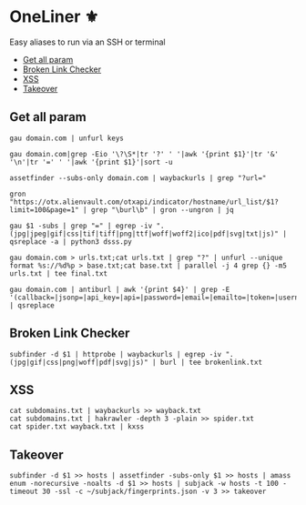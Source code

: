 # OneLiner :fleur_de_lis:

Easy aliases to run via an SSH or terminal

- [Get all param](https://github.com/mYnk0x/OneLiner#get-all-param)
- [Broken Link Checker](https://github.com/mYnk0x/OneLiner#broken-link-checker)
- [XSS](https://github.com/mYnk0x/OneLiner#xss)
- [Takeover](https://github.com/mYnk0x/OneLiner#takeover)

## Get all param
```
gau domain.com | unfurl keys
```
```
gau domain.com|grep -Eio '\?\S*|tr '?' ' '|awk '{print $1}'|tr '&' '\n'|tr '=' ' '|awk '{print $1}'|sort -u
```
```
assetfinder --subs-only domain.com | waybackurls | grep "?url="
```
```
gron "https://otx.alienvault.com/otxapi/indicator/hostname/url_list/$1?limit=100&page=1" | grep "\burl\b" | gron --ungron | jq
```
```
gau $1 -subs | grep "=" | egrep -iv ".(jpg|jpeg|gif|css|tif|tiff|png|ttf|woff|woff2|ico|pdf|svg|txt|js)" | qsreplace -a | python3 dsss.py
```
```
gau domain.com > urls.txt;cat urls.txt | grep "?" | unfurl --unique format %s://%d%p > base.txt;cat base.txt | parallel -j 4 grep {} -m5 urls.txt | tee final.txt
```
```
gau domain.com | antiburl | awk '{print $4}' | grep -E '(callback=|jsonp=|api_key=|api=|password=|email=|emailto=|token=|username=|csrf_token=|unsubscribe_token=|p=|q=|query=|search=|id=|item=|page_id=|secret=|url=|from_url=|load_url=|file_url=|page_url=|file_name=|page=|folder=|folder_url=|login_url=|img_url=|return_url|return_to=|next=|redirect=|redirect_to=|logout=|checkout=|checkout_url=|goto=|next_page=|file=|load_file=|cmd=|ip=|ping=|lang=|edit=|LoginId=|size=|signature=|passinfo=)' | qsreplace
```

## Broken Link Checker
```
subfinder -d $1 | httprobe | waybackurls | egrep -iv ".(jpg|gif|css|png|woff|pdf|svg|js)" | burl | tee brokenlink.txt
```

## XSS
```
cat subdomains.txt | waybackurls >> wayback.txt
cat subdomains.txt | hakrawler -depth 3 -plain >> spider.txt
cat spider.txt wayback.txt | kxss
```

## Takeover
```
subfinder -d $1 >> hosts | assetfinder -subs-only $1 >> hosts | amass enum -norecursive -noalts -d $1 >> hosts | subjack -w hosts -t 100 -timeout 30 -ssl -c ~/subjack/fingerprints.json -v 3 >> takeover
```
